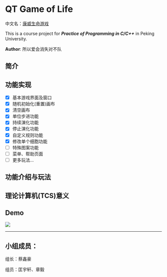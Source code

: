 # QT Game of Life

中文名：[康威生命游戏](https://baike.baidu.com/item/康威生命游戏/22668799)

This is a course project for ***Practice of Programming in C/C++*** in Peking University.

__Author__: 所以爱会消失对不队

## 简介

## 功能实现
- [x] 基本游戏界面及窗口
- [x] 随机初始化(重置)画布
- [x] 清空画布
- [x] 单位步进功能
- [x] 持续演化功能
- [x] 停止演化功能
- [x] 自定义规则功能
- [x] 修改单个细胞功能
- [ ] 特殊图案功能
- [ ] 菜单、帮助页面
- [ ] 更多玩法...

## 功能介绍与玩法

## 理论计算机(TCS)意义

## Demo

![](resource/demo4.gif)

- - -
## 小组成员：

组长：蔡鑫豪

组员：匡宇轩、章毅